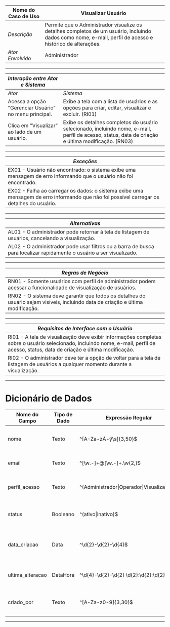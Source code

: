 

| Nome do Caso de Uso       | Visualizar Usuário |
|---------------------------|---------------------|
| *Descrição*               | Permite que o Administrador visualize os detalhes completos de um usuário, incluindo dados como nome, e-mail, perfil de acesso e histórico de alterações. |
| *Ator Envolvido*          | Administrador |

---



| *Interação entre Ator e Sistema* | |
|----------------------------------|---|
| *Ator* | *Sistema* |
| Acessa a opção "Gerenciar Usuário" no menu principal. | Exibe a tela com a lista de usuários e as opções para criar, editar, visualizar e excluir. (RI01) |
| Clica em "Visualizar" ao lado de um usuário. | Exibe os detalhes completos do usuário selecionado, incluindo nome, e-mail, perfil de acesso, status, data de criação e última modificação. (RN03) |

---



| *Exceções* |
|------------|
| EX01 - Usuário não encontrado: o sistema exibe uma mensagem de erro informando que o usuário não foi encontrado. |
| EX02 - Falha ao carregar os dados: o sistema exibe uma mensagem de erro informando que não foi possível carregar os detalhes do usuário. |

---



| *Alternativas* |
|----------------|
| AL01 - O administrador pode retornar à tela de listagem de usuários, cancelando a visualização. |
| AL02 - O administrador pode usar filtros ou a barra de busca para localizar rapidamente o usuário a ser visualizado. |

---



| *Regras de Negócio* |
|---------------------|
| RN01 - Somente usuários com perfil de administrador podem acessar a funcionalidade de visualização de usuários. |
| RN02 - O sistema deve garantir que todos os detalhes do usuário sejam visíveis, incluindo data de criação e última modificação. |

---



| *Requisitos de Interface com o Usuário* |
|------------------------------------------|
| RI01 - A tela de visualização deve exibir informações completas sobre o usuário selecionado, incluindo nome, e-mail, perfil de acesso, status, data de criação e última modificação. |
| RI02 - O administrador deve ter a opção de voltar para a tela de listagem de usuários a qualquer momento durante a visualização. |

---

# Dicionário de Dados

| Nome do Campo     | Tipo de Dado    | Expressão Regular                         | Máscara               | Descrição                                                                 | Obrigatório | Único | Default               |
|-------------------|-----------------|--------------------------------------------|------------------------|---------------------------------------------------------------------------|-------------|-------|-----------------------|
| nome              | Texto            | ^[A-Za-zÀ-ÿ\s]{3,50}$                      | -                      | Nome completo do usuário, entre 3 e 50 caracteres.                        | Sim         | Não   | -                     |
| email             | Texto            | ^[\w\.-]+@[\w\.-]+\.\w{2,}$                | -                      | Endereço de e-mail válido e único no sistema.                             | Sim         | Sim   | -                     |
| perfil_acesso     | Texto            | ^(Administrador\|Operador\|Visualizador)$  | -                      | Perfil de acesso (Administrador, Operador ou Visualizador).               | Sim         | Não   | Visualizador          |
| status            | Booleano         | ^(ativo\|inativo)$                         | -                      | Indica se o usuário está ativo ou inativo no sistema.                     | Não         | Não   | ativo                 |
| data_criacao      | Data             | ^\d{2}-\d{2}-\d{4}$                        | dd/mm/aaaa              | Data em que o usuário foi cadastrado, gerado automaticamente.             | Sim         | Não   | Gerado pelo sistema   |
| ultima_alteracao  | DataHora         | ^\d{4}-\d{2}-\d{2} \d{2}:\d{2}:\d{2}$     | dd/mm/aaaa hh:mm:ss     | Data e hora da última modificação nos dados do usuário.                   | Não         | Não   | Atualizado automaticamente |
| criado_por        | Texto            | ^[A-Za-z0-9]{3,30}$                       | -                      | Identificador do administrador que cadastrou o usuário.                  | Sim         | Não   | Gerado pelo sistema   |

---
